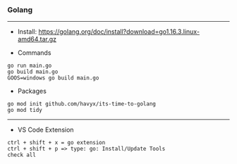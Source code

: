 ### Golang   
---
* Install: https://golang.org/doc/install?download=go1.16.3.linux-amd64.tar.gz

* Commands
```
go run main.go
go build main.go
GOOS=windows go build main.go
```

* Packages
```
go mod init github.com/havyx/its-time-to-golang
go mod tidy
```

---
* VS Code Extension  
```
ctrl + shift + x = go extension
ctrl + shift + p => type: go: Install/Update Tools
check all

```